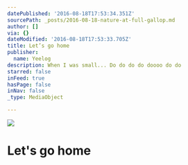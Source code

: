 ```yaml
---
datePublished: '2016-08-18T17:53:34.351Z'
sourcePath: _posts/2016-08-18-nature-at-full-gallop.md
author: []
via: {}
dateModified: '2016-08-18T17:53:33.705Z'
title: Let’s go home
publisher:
  name: Yeelog
description: When I was small... Do do do do doooo do do
starred: false
inFeed: true
hasPage: false
inNav: false
_type: MediaObject

---
```

![](https://the-grid-user-content.s3-us-west-2.amazonaws.com/b198beb0-17ef-4739-82f2-a12593c4bf4b.jpg)

# Let's go home